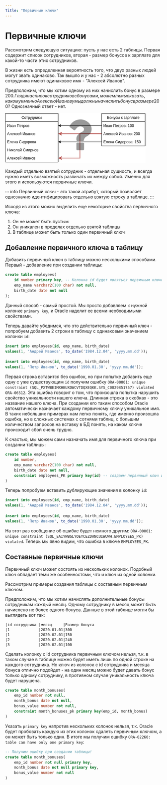```yaml
---
Title: "Первичные ключи"
---
```


# Первичные ключи

Рассмотрим следующую ситуацию: пусть у нас есть 2 таблицы. Первая
содержит список сотрудников, вторая - размер бонусов к зарплате для
какой-то части этих сотрудников.

В жизни есть определенная вероятность того, что двух разных людей могут
звать одинаково. Так вышло и у нас - 2 абсолютно разных сотрудника имеют
одинаковое имя - "Алексей Иванов".

Предположим, что мы хотим одному из них начислить бонус в размере 200$.
Глядя на список сотрудников с бонусами, можем ли мы сказать, какому
именно Алексею Иванову мы должны начислить бонус в размере 200$?
Однозначный ответ - нет.

![](/img/13_relations/pk_problem.png)

Каждый отдельно взятый сотрудник - отдельная сущность, и всегда нужно
иметь возможность различать их между собой. Именно для этого и
используются первичные ключи.

::: info
Первичный ключ - это такой атрибут, который позволяет однозначно
идентифицировать отдельно взятую строку в таблице.
:::

Исходя из этого можно выделить еще некоторые свойства первичного ключа:

1.  Он не может быть пустым
2.  Он уникален в пределах отдельно взятой таблицы
3.  В таблице может быть только один первичный ключ

## Добавление первичного ключа в таблицу

Добавить первичный ключ в таблицу можно несколькими способами. Первый -
добавление при создании таблицы:

```sql
create table employees(
    id number primary key, -- Колонка id будет являться первичным ключом
    emp_name varchar2(100 char) not null,
    birth_date date not null
);
```

Данный способ - самый простой. Мы просто добавляем к нужной колонке
`primary key`, и Oracle наделит ее всеми необходимыми свойствами.

Теперь давайте убедимся, что это действительно первичный ключ -
попробуем добавить 2 строки в таблицу с одинаковым значением колонки
`id`:

```sql
insert into employees(id, emp_name, birth_date)
values(1, 'Андрей Иванов', to_date('1984.12.04', 'yyyy.mm.dd'));

insert into employees(id, emp_name, birth_date)
values(1, 'Петр Иванов', to_date('1990.01.30', 'yyyy.mm.dd'));
```

Первая строка вставится без ошибок, но при попытке добавить еще одну с
уже существующим `id` получим ошибку
`ORA-00001: unique constraint (SQL_PXTWBEIMXHBUXOWCVTDQXEQKK.SYS_C0029851757) violated ORA-06512`.
Эта ошибка говорит о том, что произошла попытка нарушить свойство
уникальности нашего ключа. Длинная строка в скобках - это название
нашего ключа. При создании его таким способом Oracle автоматически
назначает каждому первичному ключу уникальное имя. В таких небольших
примерах нам легко понять, где именно произошла ошибка, но в сложных
системах с сотнями таблиц, с большим количеством запросов на вставку в
БД понять, на каком ключе происходит сбой очень трудно.

К счастью, мы можем сами назначать имя для первичного ключа при создании
таблицы:

```sql
create table employees(
    id number,
    emp_name varchar2(100 char) not null,
    birth_date date not null,
    constraint employees_PK primary key(id) -- создаем первичный ключ и назначаем ему имя
)
```

Теперь попробуем вставить дублирующие значения в колонку `id`:

```sql
insert into employees(id, emp_name, birth_date)
values(1, 'Андрей Иванов', to_date('1984.12.04', 'yyyy.mm.dd'));

insert into employees(id, emp_name, birth_date)
values(1, 'Петр Иванов', to_date('1990.01.30', 'yyyy.mm.dd'));
```

На этот раз сообщение об ошибке будет немного другим:
`ORA-00001: unique constraint (SQL_EAIYWBGLYOEYCEZDANCUIWUWH.EMPLOYEES_PK) violated`.
Теперь мы явно видим, что ошибка в ключе `EMPLOYEES_PK`.

## Составные первичные ключи

Первичный ключ может состоять из нескольких колонок. Подобный ключ
обладает теми же особенностями, что и ключ из одной колонки.

Рассмотрим примеры создания таблицы с составным первичным ключом.

Предположим, что мы хотим начислять дополнительные бонусы сотрудникам
каждый месяц. Одному сотруднику в месяц может быть начислено не более
одного бонуса. Данные в этой таблице могли бы выглядеть вот так:

    |id сотрудника |месяц     |Размер бонуса
    |1             |2020.01.01|300
    |1             |2020.02.01|150
    |2             |2020.02.01|240
    |3             |2020.02.01|100

Сделать колонку c id сотрудника первичным ключом нельзя, т.к. в таком
случае в таблице можно будет иметь лишь по одной строке на каждого
сотрудника. Но ключ из колонок с id сотрудника и месяца бонуса отлично
подойдет - на один месяц можно будет давать бонус только одному
сотруднику, в противном случае уникальность ключа будет нарушена.

```sql
create table month_bonuses(
    emp_id number not null,
    month_bonus date not null,
    bonus_value number not null,
    constraint month_bonuses_pk primary key(emp_id, month_bonus)
)
```

Указать `primary key` напротив нескольких колонок нельзя, т.к. Oracle
будет пробовать каждую из этих колонок сдалеть первичным ключом, а он
может быть только один. В итоге мы получим ошибку
`ORA-02260: table can have only one primary key`:

```sql
-- Получим ошибку при создании таблицы!
create table month_bonuses(
    emp_id number not null primary key,
    month_bonus date not null primary key,
    bonus_value number not null
)
```
